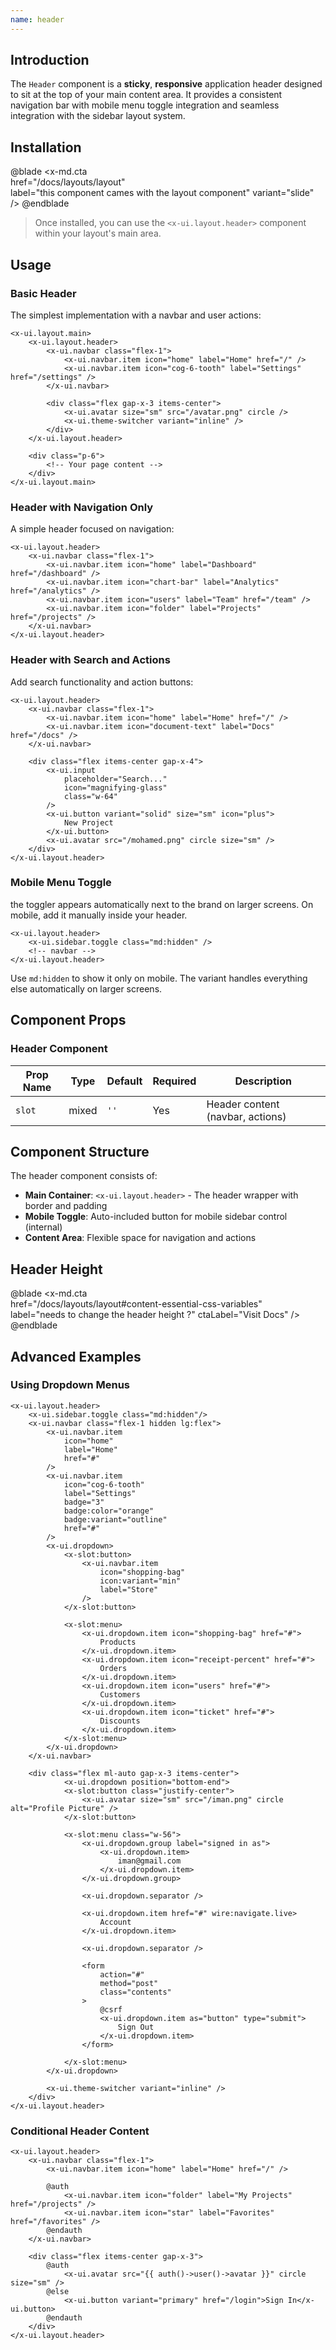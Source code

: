 ```yaml
---
name: header
---
```


## Introduction


The `Header` component is a **sticky**, **responsive** application header designed to sit at the top of your main content area. It provides a consistent navigation bar with mobile menu toggle integration and seamless integration with the sidebar layout system.

## Installation


@blade
<x-md.cta                                                            
    href="/docs/layouts/layout"                                    
    label="this component cames with the layout component"
    variant="slide"                                               
/>
@endblade


> Once installed, you can use the `<x-ui.layout.header>` component within your layout's main area.

## Usage

### Basic Header

The simplest implementation with a navbar and user actions:

```blade
<x-ui.layout.main>
    <x-ui.layout.header>
        <x-ui.navbar class="flex-1">
            <x-ui.navbar.item icon="home" label="Home" href="/" />
            <x-ui.navbar.item icon="cog-6-tooth" label="Settings" href="/settings" />
        </x-ui.navbar>
        
        <div class="flex gap-x-3 items-center">
            <x-ui.avatar size="sm" src="/avatar.png" circle />
            <x-ui.theme-switcher variant="inline" />
        </div>
    </x-ui.layout.header>

    <div class="p-6">
        <!-- Your page content -->
    </div>
</x-ui.layout.main>
```

### Header with Navigation Only

A simple header focused on navigation:

```blade
<x-ui.layout.header>
    <x-ui.navbar class="flex-1">
        <x-ui.navbar.item icon="home" label="Dashboard" href="/dashboard" />
        <x-ui.navbar.item icon="chart-bar" label="Analytics" href="/analytics" />
        <x-ui.navbar.item icon="users" label="Team" href="/team" />
        <x-ui.navbar.item icon="folder" label="Projects" href="/projects" />
    </x-ui.navbar>
</x-ui.layout.header>
```

### Header with Search and Actions

Add search functionality and action buttons:

```blade
<x-ui.layout.header>
    <x-ui.navbar class="flex-1">
        <x-ui.navbar.item icon="home" label="Home" href="/" />
        <x-ui.navbar.item icon="document-text" label="Docs" href="/docs" />
    </x-ui.navbar>

    <div class="flex items-center gap-x-4">
        <x-ui.input 
            placeholder="Search..." 
            icon="magnifying-glass"
            class="w-64"
        />
        <x-ui.button variant="solid" size="sm" icon="plus">
            New Project
        </x-ui.button>
        <x-ui.avatar src="/mohamed.png" circle size="sm" />
    </div>
</x-ui.layout.header>
```

### Mobile Menu Toggle

the toggler appears automatically next to the brand on larger screens. On mobile, add it manually inside your header.

```blade
<x-ui.layout.header>
    <x-ui.sidebar.toggle class="md:hidden" />
    <!-- navbar -->
</x-ui.layout.header>
```

Use `md:hidden` to show it only on mobile. The variant handles everything else automatically on larger screens.


## Component Props

### Header Component

| Prop Name | Type  | Default | Required | Description                      |
| --------- | ----- | ------- | -------- | -------------------------------- |
| `slot`    | mixed | `''`    | Yes      | Header content (navbar, actions) |

## Component Structure

The header component consists of:

- **Main Container**: `<x-ui.layout.header>` - The header wrapper with border and padding
- **Mobile Toggle**: Auto-included button for mobile sidebar control (internal)
- **Content Area**: Flexible space for navigation and actions

## Header Height
@blade
<x-md.cta                                                            
    href="/docs/layouts/layout#content-essential-css-variables"                                    
    label="needs to change the header height ?"
    ctaLabel="Visit Docs"
/>
@endblade
## Advanced Examples

### Using Dropdown Menus

```blade
<x-ui.layout.header>
    <x-ui.sidebar.toggle class="md:hidden"/>
    <x-ui.navbar class="flex-1 hidden lg:flex">
        <x-ui.navbar.item
            icon="home"
            label="Home" 
            href="#"
        />
        <x-ui.navbar.item 
            icon="cog-6-tooth" 
            label="Settings" 
            badge="3"
            badge:color="orange"
            badge:variant="outline"
            href="#"                    
        />
        <x-ui.dropdown>
            <x-slot:button>
                <x-ui.navbar.item 
                    icon="shopping-bag"
                    icon:variant="min" 
                    label="Store" 
                />
            </x-slot:button>
            
            <x-slot:menu>
                <x-ui.dropdown.item icon="shopping-bag" href="#">
                    Products
                </x-ui.dropdown.item>
                <x-ui.dropdown.item icon="receipt-percent" href="#">
                    Orders
                </x-ui.dropdown.item>
                <x-ui.dropdown.item icon="users" href="#">
                    Customers
                </x-ui.dropdown.item>
                <x-ui.dropdown.item icon="ticket" href="#">
                    Discounts
                </x-ui.dropdown.item>
            </x-slot:menu>
        </x-ui.dropdown>
    </x-ui.navbar>

    <div class="flex ml-auto gap-x-3 items-center">
            <x-ui.dropdown position="bottom-end">
            <x-slot:button class="justify-center">
                <x-ui.avatar size="sm" src="/iman.png" circle alt="Profile Picture" />
            </x-slot:button>

            <x-slot:menu class="w-56">
                <x-ui.dropdown.group label="signed in as">
                    <x-ui.dropdown.item>
                        iman@gmail.com
                    </x-ui.dropdown.item>
                </x-ui.dropdown.group>

                <x-ui.dropdown.separator />

                <x-ui.dropdown.item href="#" wire:navigate.live>
                    Account
                </x-ui.dropdown.item>

                <x-ui.dropdown.separator />

                <form
                    action="#"
                    method="post"
                    class="contents"
                >
                    @csrf
                    <x-ui.dropdown.item as="button" type="submit">
                        Sign Out
                    </x-ui.dropdown.item>
                </form>

            </x-slot:menu>
        </x-ui.dropdown>

        <x-ui.theme-switcher variant="inline" />
    </div>
</x-ui.layout.header>
```

### Conditional Header Content

```blade
<x-ui.layout.header>
    <x-ui.navbar class="flex-1">
        <x-ui.navbar.item icon="home" label="Home" href="/" />
        
        @auth
            <x-ui.navbar.item icon="folder" label="My Projects" href="/projects" />
            <x-ui.navbar.item icon="star" label="Favorites" href="/favorites" />
        @endauth
    </x-ui.navbar>

    <div class="flex items-center gap-x-3">
        @auth
            <x-ui.avatar src="{{ auth()->user()->avatar }}" circle size="sm" />
        @else
            <x-ui.button variant="primary" href="/login">Sign In</x-ui.button>
        @endauth
    </div>
</x-ui.layout.header>
```
